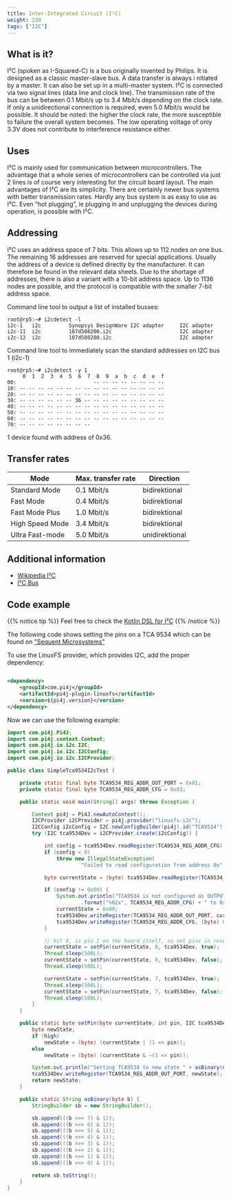 ```yaml
---
title: Inter-Integrated Circuit (I²C)
weight: 230
tags: ["I2C"]
---
```


## What is it?

I²C (spoken as I-Squared-C) is a bus originally invented by Philips. 
It is designed as a classic master-slave bus. A data transfer is always i
nitiated by a master. It can also be set up in a multi-master system. 
I²C is connected via two signal lines (data line and clock line). 
The transmission rate of the bus can be between 0.1 Mbit/s up to 3.4 Mbit/s 
depending on the clock rate. If only a unidirectional connection is required, 
even 5.0 Mbit/s would be possible. It should be noted: the higher the clock rate, 
the more susceptible to failure the overall system becomes. The low operating 
voltage of only 3.3V does not contribute to interference resistance either.

## Uses

I²C is mainly used for communication between microcontrollers. The advantage 
that a whole series of microcontrollers can be controlled via just 2 lines is 
of course very interesting for the circuit board layout. The main advantages of 
I²C are its simplicity. There are certainly newer bus systems with better 
transmission rates. Hardly any bus system is as easy to use as I²C. Even 
“hot plugging”, ie plugging in and unplugging the devices during operation, 
is possible with I²C.

## Addressing

I²C uses an address space of 7 bits. This allows up to 112 nodes on one bus. 
The remaining 16 addresses are reserved for special applications. Usually the 
address of a device is defined directly by the manufacturer. It can therefore 
be found in the relevant data sheets. Due to the shortage of addresses, 
there is also a variant with a 10-bit address space. Up to 1136 nodes are 
possible, and the protocol is compatible with the smaller 7-bit address space.

Command line tool to output a list of installed busses:
```
root@rp5:~# i2cdetect -l
i2c-1	i2c       	Synopsys DesignWare I2C adapter 	I2C adapter
i2c-11	i2c       	107d508200.i2c                  	I2C adapter
i2c-12	i2c       	107d508280.i2c                  	I2C adapter
```

Command line tool to immediately scan the standard addresses on I2C bus 1 (i2c-1)
```
root@rp5:~# i2cdetect -y 1
     0  1  2  3  4  5  6  7  8  9  a  b  c  d  e  f
00:                         -- -- -- -- -- -- -- -- 
10: -- -- -- -- -- -- -- -- -- -- -- -- -- -- -- -- 
20: -- -- -- -- -- -- -- -- -- -- -- -- -- -- -- -- 
30: -- -- -- -- -- -- 36 -- -- -- -- -- -- -- -- -- 
40: -- -- -- -- -- -- -- -- -- -- -- -- -- -- -- -- 
50: -- -- -- -- -- -- -- -- -- -- -- -- -- -- -- -- 
60: -- -- -- -- -- -- -- -- -- -- -- -- -- -- -- -- 
70: -- -- -- -- -- -- -- --
```
1 device found with address of 0x36.

## Transfer rates

| Mode | Max. transfer rate | Direction |
| --- | --- | --- |
| Standard Mode | 0.1 Mbit/s | bidirektional |
| Fast Mode | 0.4 Mbit/s | bidirektional |
| Fast Mode Plus | 1.0 Mbit/s | bidirektional |
| High Speed Mode | 3.4 Mbit/s | bidirektional |
| Ultra Fast-mode | 5.0 Mbit/s | unidirektional |

## Additional information

- [Wikipedia I²C](https://en.wikipedia.org/wiki/I%C2%B2C)
- [I²C Bus](https://i2c-bus.org)

## Code example

{{% notice tip %}}
Feel free to check the [Kotlin DSL for I²C](/kotlin/i2c/)
{{% /notice %}}

The following code shows setting the pins on a TCA 9534 which can be found on 
["Sequent Microsystems"](https://www.kickstarter.com/projects/279405789/4-relays-for-raspberry-pi-8-level-stackable-10a-250v-each)

To use the LinuxFS provider, which provides I2C, add the proper dependency:

```xml

<dependency>
    <groupId>com.pi4j</groupId>
    <artifactId>pi4j-plugin-linuxfs</artifactId>
    <version>${pi4j.version}</version>
</dependency>
```

Now we can use the following example:

```java
import com.pi4j.Pi4J;
import com.pi4j.context.Context;
import com.pi4j.io.i2c.I2C;
import com.pi4j.io.i2c.I2CConfig;
import com.pi4j.io.i2c.I2CProvider;

public class SimpleTca9534I2cTest {

	private static final byte TCA9534_REG_ADDR_OUT_PORT = 0x01;
	private static final byte TCA9534_REG_ADDR_CFG = 0x03;

	public static void main(String[] args) throws Exception {

		Context pi4j = Pi4J.newAutoContext();
		I2CProvider i2CProvider = pi4j.provider("linuxfs-i2c");
		I2CConfig i2cConfig = I2C.newConfigBuilder(pi4j).id("TCA9534").bus(1).device(0x3f).build();
		try (I2C tca9534Dev = i2CProvider.create(i2cConfig)) {

			int config = tca9534Dev.readRegister(TCA9534_REG_ADDR_CFG);
			if (config < 0)
				throw new IllegalStateException(
						"Failed to read configuration from address 0x" + String.format("%02x", TCA9534_REG_ADDR_CFG));

			byte currentState = (byte) tca9534Dev.readRegister(TCA9534_REG_ADDR_OUT_PORT);

			if (config != 0x00) {
				System.out.println("TCA9534 is not configured as OUTPUT, setting register 0x" + String
						.format("%02x", TCA9534_REG_ADDR_CFG) + " to 0x00");
				currentState = 0x00;
				tca9534Dev.writeRegister(TCA9534_REG_ADDR_OUT_PORT, currentState);
				tca9534Dev.writeRegister(TCA9534_REG_ADDR_CFG, (byte) 0x00);
			}

			// bit 8, is pin 1 on the board itself, so set pins in reverse:
			currentState = setPin(currentState, 8, tca9534Dev, true);
			Thread.sleep(500L);
			currentState = setPin(currentState, 8, tca9534Dev, false);
			Thread.sleep(500L);

			currentState = setPin(currentState, 7, tca9534Dev, true);
			Thread.sleep(500L);
			currentState = setPin(currentState, 7, tca9534Dev, false);
			Thread.sleep(500L);
		}
	}

	public static byte setPin(byte currentState, int pin, I2C tca9534Dev, boolean high) {
		byte newState;
		if (high)
			newState = (byte) (currentState | (1 << pin));
		else
			newState = (byte) (currentState & ~(1 << pin));

		System.out.println("Setting TCA9534 to new state " + asBinary(newState));
		tca9534Dev.writeRegister(TCA9534_REG_ADDR_OUT_PORT, newState);
		return newState;
	}

	public static String asBinary(byte b) {
		StringBuilder sb = new StringBuilder();

		sb.append(((b >>> 7) & 1));
		sb.append(((b >>> 6) & 1));
		sb.append(((b >>> 5) & 1));
		sb.append(((b >>> 4) & 1));
		sb.append(((b >>> 3) & 1));
		sb.append(((b >>> 2) & 1));
		sb.append(((b >>> 1) & 1));
		sb.append(((b >>> 0) & 1));

		return sb.toString();
	}
}
```

